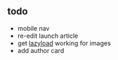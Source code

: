 ## todo
- mobile nav
- re-edit launch article
- get [lazyload](https://github.com/verlok/lazyload) working for images
- add author card
